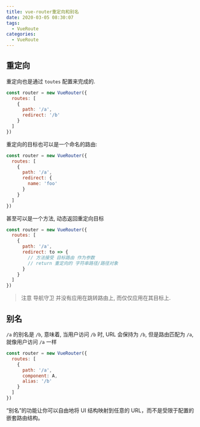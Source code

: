 ```yaml
---
title: vue-router重定向和别名
date: 2020-03-05 08:30:07
tags:
  - VueRoute
categories:
  - VueRoute
---
```


## 重定向

重定向也是通过 `toutes` 配置来完成的.

```js
const router = new VueRouter({
  routes: [
    {
      path: '/a',
      redirect: '/b'
    }
  ]
})
```

重定向的目标也可以是一个命名的路由:

```js
const router = new VueRouter({
  routes: [
    {
      path: '/a',
      redirect: {
        name: 'foo'
      }
    }
  ]
})
```

甚至可以是一个方法, 动态返回重定向目标

```js
const router = new VueRouter({
  routes: [
    {
      path: '/a',
      redirect: to => {
        // 方法接受 目标路由 作为参数
        // return 重定向的 字符串路径/路径对象
      }
    }
  ]
})
```

> 注意 导航守卫 并没有应用在跳转路由上, 而仅仅应用在其目标上.

## 别名

`/a` 的别名是 `/b`, 意味着, 当用户访问 `/b` 时, URL 会保持为 `/b`, 但是路由匹配为 `/a`, 就像用户访问 `/a` 一样

```js
const router = new VueRouter({
  routes: [
    {
      path: '/a',
      component: A,
      alias: '/b'
    }
  ]
})
```

“别名”的功能让你可以自由地将 UI 结构映射到任意的 URL，而不是受限于配置的嵌套路由结构。
